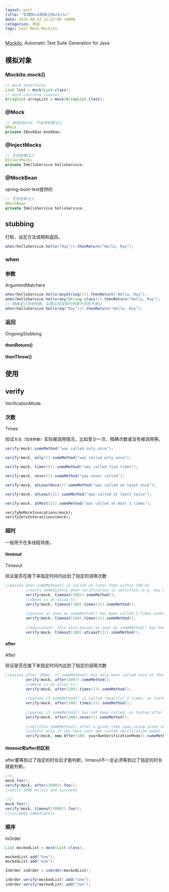 ```yaml
---
layout: post
title: "实践Mock框架之Mockito"
date: 2018-08-22 11:22:00 +0800
categories: 测试
tags: test Mock Mockito
---
```


[Mockito](https://site.mockito.org/), Automatic Test Suite Generation for Java

## 模拟对象

### Mockito.mock()

```java
// mock interfaces
List list = mock(List.class);
// mock concrete classes
ArrayList arrayList = mock(ArrayList.class);
```

### @Mock

```java
// 单纯的mock，不支持依赖注入
@Mock
private IBookDao bookDao;
```

### @InjectMocks

```java
// 支持依赖注入
@InjectMocks
private IHelloService helloService;
```

### @MockBean

spring-boot-test提供的

```java
// 支持依赖注入
@MockBean
private IHelloService helloService;
```

## stubbing

打桩，设定方法调用和返回。

```java
when(helloService.hello("Ray")).thenReturn("Hello, Ray");
```

### when

### 参数

ArgumentMatchers

```java
when(helloService.hello(anyString())).thenReturn("Hello, Ray");
when(helloService.hello(any(String.class))).thenReturn("Hello, Ray");
// 精确定义调用参数，如果实际调用时参数不符则不通过
when(helloService.hello(eq("Ray"))).thenReturn("Hello, Ray");
```

### 返回

OngoingStubbing

#### thenReturn()

#### thenThrow()

## 使用



## verify

VerificationMode

### 次数

Times

验证`方法（包括参数）`实际被调用情况，比如至少一次、精确次数或没有被调用等。

```java
verify(mock).someMethod("was called only once");

verify(mock, only()).someMethod("was called only once");

verify(mock, times(5)).someMethod("was called five times");

verify(mock, never()).someMethod("was never called");

verify(mock, atLeastOnce()).someMethod("was called at least once");

verify(mock, atLeast(2)).someMethod("was called at least twice");

verify(mock, atMost(3)).someMethod("was called at most 3 times");
```



```
verifyNoMoreInvocations(mock);
verifyZeroInteractions(mock);
```



### 超时

一般用于在多线程场景。

#### timeout

Timeout

验证是否在接下来指定时间内达到了指定的调用次数

```java
//passes when someMethod() is called no later than within 100 ms
         //exits immediately when verification is satisfied (e.g. may not wait full 100 ms)
         verify(mock, timeout(100)).someMethod();
         //above is an alias to:
         verify(mock, timeout(100).times(1)).someMethod();
      
         //passes as soon as someMethod() has been called 2 times under 100 ms
         verify(mock, timeout(100).times(2)).someMethod();
      
         //equivalent: this also passes as soon as someMethod() has been called 2 times under 100 ms
         verify(mock, timeout(100).atLeast(2)).someMethod();
```

#### after

After

验证是否在接下来指定时间内达到了指定的调用次数

```java
//passes after 100ms, if someMethod() has only been called once at that time.
         verify(mock, after(100)).someMethod();
         //above is an alias to:
         verify(mock, after(100).times(1)).someMethod();
      
         //passes if someMethod() is called *exactly* 2 times, as tested after 100 millis
         verify(mock, after(100).times(2)).someMethod();
      
         //passes if someMethod() has not been called, as tested after 100 millis
         verify(mock, after(100).never()).someMethod();
      
         //verifies someMethod() after a given time span using given verification mode
         //useful only if you have your own custom verification modes.
         verify(mock, new After(100, yourOwnVerificationMode)).someMethod();
```

#### timeout和after的区别

after要等到过了指定的时长后才能判断，timeout不一定必须等到过了指定的时长就能判断。

```java
//1.
mock.foo();
verify(mock, after(1000)).foo();
//waits 1000 millis and succeeds

//2.
mock.foo();
verify(mock, timeout(1000)).foo();
//succeeds immediately
```



### 顺序

InOrder

```java
List mockedList = mock(List.class);

mockedList.add("two");
mockedList.add("one");

InOrder inOrder = inOrder(mockedList);

inOrder.verify(mockedList).add("one");
inOrder.verify(mockedList).add("two");
```


